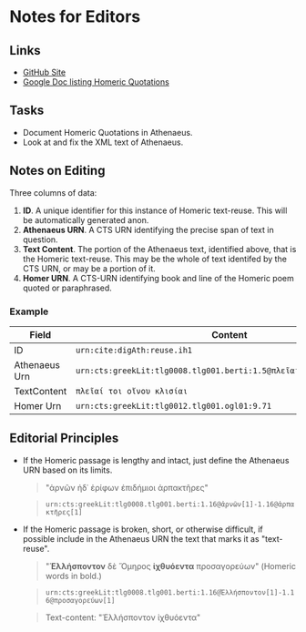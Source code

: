 # Notes for Editors

## Links

- [GitHub Site](https://github.com/OpenGreekAndLatin/DigitalAthenaeus)
- [Google Doc listing Homeric Quotations](https://drive.google.com/open?id=0BzbUiC-X1utCNFJ4ckZDejAwMkU&authuser=0)

## Tasks

- Document Homeric Quotations in Athenaeus.
- Look at and fix the XML text of Athenaeus.

## Notes on Editing

Three columns of data:

1. **ID**. A unique identifier for this instance of Homeric text-reuse. This will be automatically generated anon.
1. **Athenaeus URN**. A CTS URN identifying the precise span of text in question.
1. **Text Content**. The portion of the Athenaeus text, identified above, that is the Homeric text-reuse. This may be the whole of text identifed by the CTS URN, or may be a portion of it.
1. **Homer URN**. A CTS-URN identifying book and line of the Homeric poem quoted or paraphrased.

### Example

| Field | Content |
|-------|---------|
| ID | `urn:cite:digAth:reuse.ih1` |
| Athenaeus Urn | `urn:cts:greekLit:tlg0008.tlg001.berti:1.5@πλεῖαί[1]-1.5@κλισίαι[1]` | 
| TextContent | `πλεῖαί τοι οἴνου κλισίαι` | 
| Homer Urn | `urn:cts:greekLit:tlg0012.tlg001.ogl01:9.71` |

## Editorial Principles

- If the Homeric passage is lengthy and intact, just define the Athenaeus URN based on its limits.

	> "ἀρνῶν ἠδ᾽ ἐρίφων ἐπιδήμιοι ἁρπακτῆρες"

	> `urn:cts:greekLit:tlg0008.tlg001.berti:1.16@ἀρνῶν[1]-1.16@ἁρπακτῆρες[1]`

- If the Homeric passage is broken, short, or otherwise difficult, if possible include in the Athenaeus URN the text that marks it as "text-reuse". 

	> "**Ἑλλήσποντον** δὲ Ὅμηρος **ἰχθυόεντα** προσαγορεύων" (Homeric words in bold.)

	> `urn:cts:greekLit:tlg0008.tlg001.berti:1.16@Ἑλλήσποντον[1]-1.16@προσαγορεύων[1]`

	> Text-content: "Ἑλλήσποντον ἰχθυόεντα"

